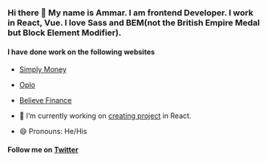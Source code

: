 ### Hi there 👋 My name is Ammar. I am frontend Developer. I work in React, Vue. I love Sass and BEM(not the British Empire Medal but Block Element Modifier).

#### I have done work on the following websites
- [Simply Money](https://simplymoney.com)
- [Oplo](www.myoplo.com)
- [Believe Finance](https://www.believefinance.co.uk/)

- 🔭 I’m currently working on [creating project](https://github.com/mahassan/ammar-evening-news) in React.
- 😄 Pronouns: He/His

#### Follow me on [Twitter](www.twitter.com/ammar__mani)

<!--
**mahassan/mahassan** is a ✨ _special_ ✨ repository because its `README.md` (this file) appears on your GitHub profile.

Here are some ideas to get you started:

- 🌱 I’m currently learning ...
- 👯 I’m looking to collaborate on ...
- 🤔 I’m looking for help with ...
- 💬 Ask me about ...
- 📫 How to reach me: ...

- ⚡ Fun fact: ...
-->
